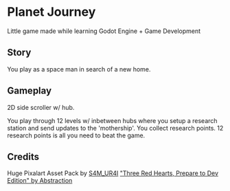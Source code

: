 # Planet Journey

Little game made while learning Godot Engine + Game Development

## Story

You play as a space man in search of a new home.

## Gameplay

2D side scroller w/ hub.

You play through 12 levels w/ inbetween hubs where you setup a research station and send updates to the 'mothership'. You collect research points. 12 research points is all you need to beat the game.

## Credits

Huge Pixalart Asset Pack by [S4M_UR4I](https://s4m-ur4i.itch.io/)
["Three Red Hearts, Prepare to Dev Edition" by Abstraction](https://tallbeard.itch.io/three-red-hearts-prepare-to-dev)
